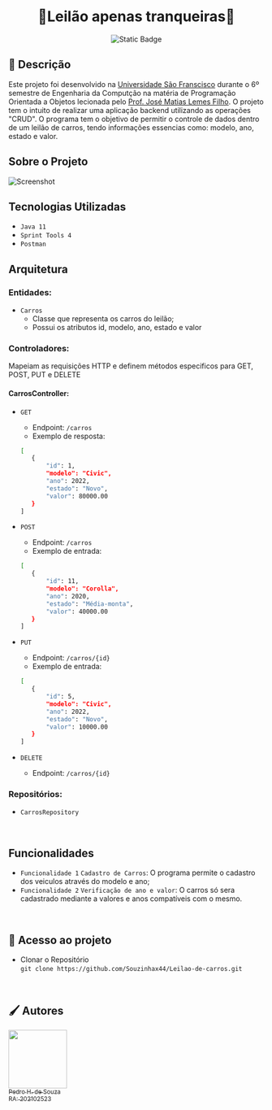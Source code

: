 <h1 align="center"> 🚗Leilão apenas tranqueiras🚗 </h1>
<p align="center">
<img alt="Static Badge" src="https://img.shields.io/badge/STATUS-CONCLU%C3%8DDO-green?style=for-the-badge">
</p>
<h2 align="left"> 📝 Descrição </h2>

Este projeto foi desenvolvido na <a href="https://www.usf.edu.br">Universidade São Franscisco</a> durante o 6º semestre de Engenharia da Computção na matéria de Programação Orientada a Objetos lecionada pelo <a href="https://github.com/matiasfilho81">Prof. José Matias Lemes Filho</a>. O projeto tem o intuito de realizar uma aplicação backend utilizando as operações "CRUD". O programa tem o objetivo de permitir o controle de dados dentro de um leilão de carros, tendo informações essencias como: modelo, ano, estado e valor. 

## Sobre o Projeto



![Screenshot](./screenshots/screenshot.png)

## Tecnologias Utilizadas

- ``Java 11 ``
- ``Sprint Tools 4 ``
- ``Postman  ``

<h2 align="left"> Arquitetura</h2>
<h3>Entidades:</h3> 

- `Carros` 
   - Classe que representa os carros do leilão;
   - Possui os atributos id, modelo, ano, estado e valor
  
<h3>Controladores:</h3> 
<p>Mapeiam as requisições HTTP e definem métodos especificos para GET, POST, PUT e DELETE</p>

<h4>CarrosController:</h4>

   - `GET`
      - Endpoint: `/carros`
      - Exemplo de resposta:
      ```bash
      [
         {
             "id": 1,
             "modelo": "Civic",
             "ano": 2022,
             "estado": "Novo",
             "valor": 80000.00
         }
      ]
      ```

   - `POST`
     - Endpoint: `/carros`
     - Exemplo de entrada:
     ```bash
     [
        {
            "id": 11,
            "modelo": "Corolla",
            "ano": 2020,
            "estado": "Média-monta",
            "valor": 40000.00
        }
     ]
     ```
  
  - `PUT`
      - Endpoint: `/carros/{id}`
      - Exemplo de entrada:
      ```bash
      [
         {
             "id": 5,
             "modelo": "Civic",
             "ano": 2022,
             "estado": "Novo",
             "valor": 10000.00
         }
      ]
      ```

   - `DELETE`
     - Endpoint: `/carros/{id}`

<h3>Repositórios:</h3>

- `CarrosRepository`
<br>

<h2 align="left"> Funcionalidades</h2>

- `Funcionalidade 1` `Cadastro de Carros`: O programa permite o cadastro dos veiculos através do modelo e ano;
- `Funcionalidade 2` `Verificação de ano e valor`: O carros só sera cadastrado mediante a valores e anos compatíveis com o mesmo.


<br>

<h2 align="left">📁 Acesso ao projeto </h2>

- Clonar o Repositório <br>
  `git clone https://github.com/Souzinhax44/Leilao-de-carros.git`

<br>

<h2 align="left">🖌️ Autores </h2>

[<img loading="lazy" src="https://avatars.githubusercontent.com/u/146894035?v=4" width=115><br><sub>Pedro H. de Souza<br>RA: 202102523</sub>](https://github.com/Souzinhax44)

  
